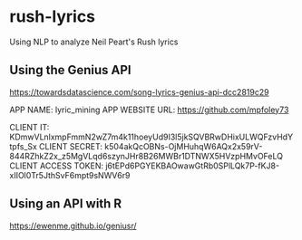 # rush-lyrics
 Using NLP to analyze Neil Peart's Rush lyrics



## Using the Genius API

https://towardsdatascience.com/song-lyrics-genius-api-dcc2819c29

APP NAME: lyric_mining
APP WEBSITE URL: https://github.com/mpfoley73

CLIENT IT: KDmwVLnlxmpFmmN2wZ7m4k11hoeyUd9I3l5jkSQVBRwDHixULWQFzvHdYtpfs_Sx
CLIENT SECRET: k504akQcOBNs-OjMHuhqW6AQx2x59rV-844RZhkZ2x_z5MgVLqd6szynJHr8B26MWBr1DTNWX5HVzpHMvOFeLQ
CLIENT ACCESS TOKEN: j6tEPd6PGYEKBAOwawGtRb0SPlLQk7P-fKJ8-xIIOl0Tr5JthSvF6mpt9sNWV6r9

## Using an API with R

https://ewenme.github.io/geniusr/
